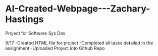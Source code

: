 # AI-Created-Webpage---Zachary-Hastings
Project for Software Sys Dev

9/17
-Created HTML file for project
-Completed all tasks detailed in the assignment
-Uploaded Project into Github Repo

